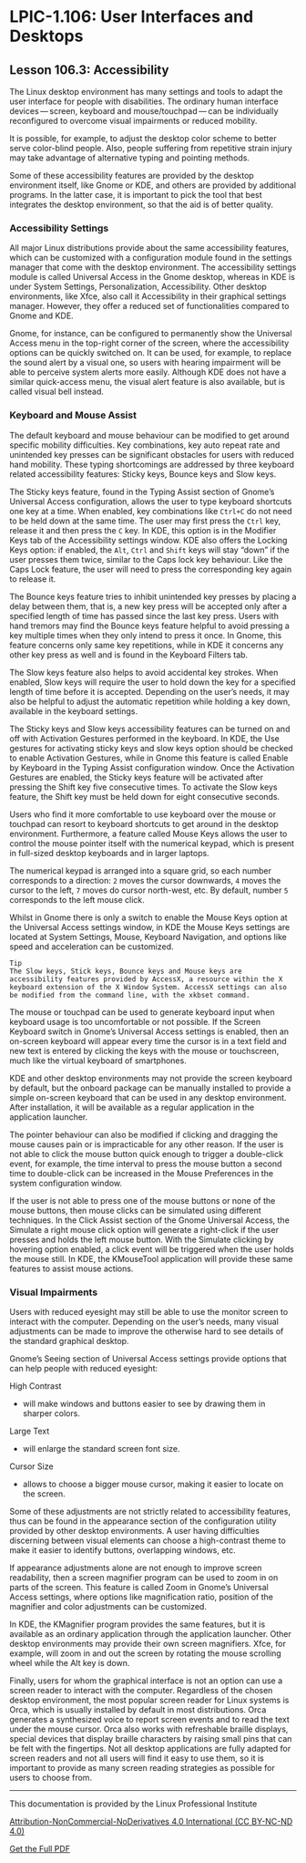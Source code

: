 # LPIC-1.106: User Interfaces and Desktops

## Lesson 106.3: Accessibility

The Linux desktop environment has many settings and tools to adapt the user interface for people with disabilities. The ordinary human interface devices — screen, keyboard and mouse/touchpad — can be individually reconfigured to overcome visual impairments or reduced mobility.

It is possible, for example, to adjust the desktop color scheme to better serve color-blind people. Also, people suffering from repetitive strain injury may take advantage of alternative typing and pointing methods.

Some of these accessibility features are provided by the desktop environment itself, like Gnome or KDE, and others are provided by additional programs. In the latter case, it is important to pick the tool that best integrates the desktop environment, so that the aid is of better quality.

### Accessibility Settings
All major Linux distributions provide about the same accessibility features, which can be customized with a configuration module found in the settings manager that come with the desktop environment. The accessibility settings module is called Universal Access in the Gnome desktop, whereas in KDE is under System Settings, Personalization, Accessibility. Other desktop environments, like Xfce, also call it Accessibility in their graphical settings manager. However, they offer a reduced set of functionalities compared to Gnome and KDE.

Gnome, for instance, can be configured to permanently show the Universal Access menu in the top-right corner of the screen, where the accessibility options can be quickly switched on. It can be used, for example, to replace the sound alert by a visual one, so users with hearing impairment will be able to perceive system alerts more easily. Although KDE does not have a similar quick-access menu, the visual alert feature is also available, but is called visual bell instead.

### Keyboard and Mouse Assist
The default keyboard and mouse behaviour can be modified to get around specific mobility difficulties. Key combinations, key auto repeat rate and unintended key presses can be significant obstacles for users with reduced hand mobility. These typing shortcomings are addressed by three keyboard related accessibility features: Sticky keys, Bounce keys and Slow keys.

The Sticky keys feature, found in the Typing Assist section of Gnome’s Universal Access configuration, allows the user to type keyboard shortcuts one key at a time. When enabled, key combinations like `Ctrl+C` do not need to be held down at the same time. The user may first press the `Ctrl` key, release it and then press the `C` key. In KDE, this option is in the Modifier Keys tab of the Accessibility settings window. KDE also offers the Locking Keys option: if enabled, the `Alt`, `Ctrl` and `Shift` keys will stay “down” if the user presses them twice, similar to the Caps lock key behaviour. Like the Caps Lock feature, the user will need to press the corresponding key again to release it.

The Bounce keys feature tries to inhibit unintended key presses by placing a delay between them, that is, a new key press will be accepted only after a specified length of time has passed since the last key press. Users with hand tremors may find the Bounce keys feature helpful to avoid pressing a key multiple times when they only intend to press it once. In Gnome, this feature concerns only same key repetitions, while in KDE it concerns any other key press as well and is found in the Keyboard Filters tab.

The Slow keys feature also helps to avoid accidental key strokes. When enabled, Slow keys will require the user to hold down the key for a specified length of time before it is accepted. Depending on the user’s needs, it may also be helpful to adjust the automatic repetition while holding a key down, available in the keyboard settings.

The Sticky keys and Slow keys accessibility features can be turned on and off with Activation Gestures performed in the keyboard. In KDE, the Use gestures for activating sticky keys and slow keys option should be checked to enable Activation Gestures, while in Gnome this feature is called Enable by Keyboard in the Typing Assist configuration window. Once the Activation Gestures are enabled, the Sticky keys feature will be activated after pressing the Shift key five consecutive times. To activate the Slow keys feature, the Shift key must be held down for eight consecutive seconds.

Users who find it more comfortable to use keyboard over the mouse or touchpad can resort to keyboard shortcuts to get around in the desktop environment. Furthermore, a feature called Mouse Keys allows the user to control the mouse pointer itself with the numerical keypad, which is present in full-sized desktop keyboards and in larger laptops.

The numerical keypad is arranged into a square grid, so each number corresponds to a direction: `2` moves the cursor downwards, `4` moves the cursor to the left, `7` moves do cursor north-west, etc. By default, number `5` corresponds to the left mouse click.

Whilst in Gnome there is only a switch to enable the Mouse Keys option at the Universal Access settings window, in KDE the Mouse Keys settings are located at System Settings, Mouse, Keyboard Navigation, and options like speed and acceleration can be customized.
```
Tip
The Slow keys, Stick keys, Bounce keys and Mouse keys are accessibility features provided by AccessX, a resource within the X keyboard extension of the X Window System. AccessX settings can also be modified from the command line, with the xkbset command.
```
The mouse or touchpad can be used to generate keyboard input when keyboard usage is too uncomfortable or not possible. If the Screen Keyboard switch in Gnome’s Universal Access settings is enabled, then an on-screen keyboard will appear every time the cursor is in a text field and new text is entered by clicking the keys with the mouse or touchscreen, much like the virtual keyboard of smartphones.

KDE and other desktop environments may not provide the screen keyboard by default, but the onboard package can be manually installed to provide a simple on-screen keyboard that can be used in any desktop environment. After installation, it will be available as a regular application in the application launcher.

The pointer behaviour can also be modified if clicking and dragging the mouse causes pain or is impracticable for any other reason. If the user is not able to click the mouse button quick enough to trigger a double-click event, for example, the time interval to press the mouse button a second time to double-click can be increased in the Mouse Preferences in the system configuration window.

If the user is not able to press one of the mouse buttons or none of the mouse buttons, then mouse clicks can be simulated using different techniques. In the Click Assist section of the Gnome Universal Access, the Simulate a right mouse click option will generate a right-click if the user presses and holds the left mouse button. With the Simulate clicking by hovering option enabled, a click event will be triggered when the user holds the mouse still. In KDE, the KMouseTool application will provide these same features to assist mouse actions.

### Visual Impairments
Users with reduced eyesight may still be able to use the monitor screen to interact with the computer. Depending on the user’s needs, many visual adjustments can be made to improve the otherwise hard to see details of the standard graphical desktop.

Gnome’s Seeing section of Universal Access settings provide options that can help people with reduced eyesight:

High Contrast
- will make windows and buttons easier to see by drawing them in sharper colors.

Large Text
- will enlarge the standard screen font size.

Cursor Size
- allows to choose a bigger mouse cursor, making it easier to locate on the screen.

Some of these adjustments are not strictly related to accessibility features, thus can be found in the appearance section of the configuration utility provided by other desktop environments. A user having difficulties discerning between visual elements can choose a high-contrast theme to make it easier to identify buttons, overlapping windows, etc.

If appearance adjustments alone are not enough to improve screen readability, then a screen magnifier program can be used to zoom in on parts of the screen. This feature is called Zoom in Gnome’s Universal Access settings, where options like magnification ratio, position of the magnifier and color adjustments can be customized.

In KDE, the KMagnifier program provides the same features, but it is available as an ordinary application through the application launcher. Other desktop environments may provide their own screen magnifiers. Xfce, for example, will zoom in and out the screen by rotating the mouse scrolling wheel while the Alt key is down.

Finally, users for whom the graphical interface is not an option can use a screen reader to interact with the computer. Regardless of the chosen desktop environment, the most popular screen reader for Linux systems is Orca, which is usually installed by default in most distributions. Orca generates a synthesized voice to report screen events and to read the text under the mouse cursor. Orca also works with refreshable braille displays, special devices that display braille characters by raising small pins that can be felt with the fingertips. Not all desktop applications are fully adapted for screen readers and not all users will find it easy to use them, so it is important to provide as many screen reading strategies as possible for users to choose from.


___
This documentation is provided by the Linux Professional Institute

[Attribution-NonCommercial-NoDerivatives 4.0 International (CC BY-NC-ND 4.0)](https://creativecommons.org/licenses/by-nc-nd/4.0/)

[Get the Full PDF](https://learning.lpi.org/en/learning-materials/102-500/)